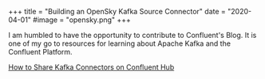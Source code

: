 +++
title = "Building an OpenSky Kafka Source Connector"
date = "2020-04-01"
#image = "opensky.png"
+++

I am humbled to have the opportunity to contribute to Confluent's Blog.  It is one of my go to resources
for learning about Apache Kafka and the Confluent Platform.

[How to Share Kafka Connectors on Confluent Hub](https://www.confluent.io/blog/how-to-share-kafka-connectors-on-confluent-hub)
